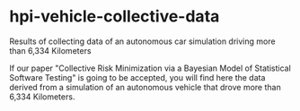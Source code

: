 # hpi-vehicle-collective-data
Results of collecting data of an autonomous car simulation driving more than 6,334 Kilometers

If our paper "Collective Risk Minimization via a Bayesian Model of Statistical Software Testing" is going to be accepted, 
you will find here the data derived from a simulation of an autonomous vehicle that drove more than 6,334 Kilometers.
